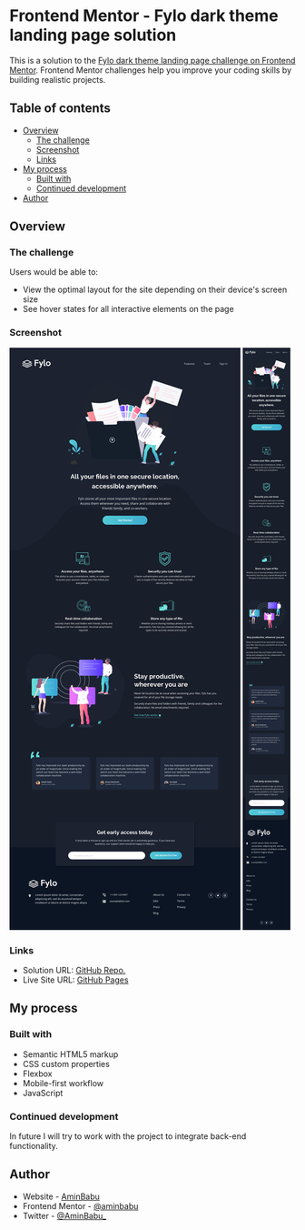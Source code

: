 # Frontend Mentor - Fylo dark theme landing page solution

This is a solution to the [Fylo dark theme landing page challenge on Frontend Mentor](https://www.frontendmentor.io/challenges/fylo-dark-theme-landing-page-5ca5f2d21e82137ec91a50fd). Frontend Mentor challenges help you improve your coding skills by building realistic projects.

## Table of contents

- [Overview](#overview)
  - [The challenge](#the-challenge)
  - [Screenshot](#screenshot)
  - [Links](#links)
- [My process](#my-process)
  - [Built with](#built-with)
  - [Continued development](#continued-development)
- [Author](#author)

## Overview

### The challenge

Users would be able to:

- View the optimal layout for the site depending on their device's screen size
- See hover states for all interactive elements on the page

### Screenshot

![Desktop Preview](./design/desktop-design.jpg)
![Mobile Preview](./design/mobile-design.jpg)

### Links

- Solution URL: [GitHub Repo.](https://github.com/aminbabu/FrontendMentorChallenges/tree/master/pages)
- Live Site URL: [GitHub Pages](https://aminbabu.github.io/FrontendMentorChallenges/pages/fylo-dark-theme-landing-page)

## My process

### Built with

- Semantic HTML5 markup
- CSS custom properties
- Flexbox
- Mobile-first workflow
- JavaScript

### Continued development

In future I will try to work with the project to integrate back-end functionality.

## Author

- Website - [AminBabu](#)
- Frontend Mentor - [@aminbabu](https://www.frontendmentor.io/profile/aminbabu)
- Twitter - [@AminBabu\_](https://www.twitter.com/AminBabu_)
